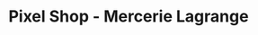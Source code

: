 ---
title: "Pixel Shop - Mercerie Lagrange"
url: /saint-leonard-de-noblat/pixel-shop-mercerie-lagrange/
shop: vêtements
---